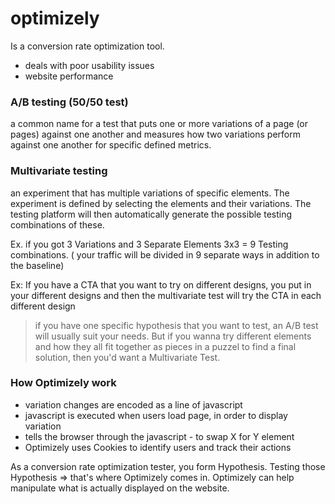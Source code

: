 # optimizely
Is a conversion rate optimization tool.
- deals with poor usability issues
- website performance


### A/B testing (50/50 test)
a common name for a test that puts one or more variations of a page (or pages) against one another and measures how two variations 
perform against one another for specific defined metrics.

### Multivariate testing
an experiment that has multiple variations of specific elements. The experiment is defined by selecting the elements and their variations.
The testing platform will then automatically generate the possible testing combinations of these.

Ex. if you got 3 Variations and 3 Separate Elements
    3x3 = 9 Testing combinations.  ( your traffic will be divided in 9 separate ways in addition to the baseline)

Ex: If you have a CTA that you want to try on different designs, you put in your different designs and then the multivariate 
test will try the CTA in each different design

> if you have one specific hypothesis that you want to test, an A/B test will usually suit your needs. But if you wanna try different elements and how they all fit together as pieces in a puzzel to find a final solution, then you'd want a Multivariate Test.


### How Optimizely work
- variation changes are encoded as a line of javascript
- javascript is executed when users load page, in order to display variation
- tells the browser through the javascript - to swap X for Y element
- Optimizely uses Cookies to identify users and track their actions

As a conversion rate optimization tester, you form Hypothesis.
Testing those Hypothesis => that's where Optimizely comes in.
Optimizely can help manipulate what is actually displayed on the website.


